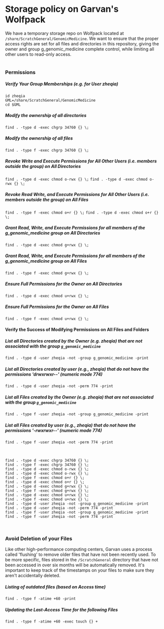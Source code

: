 # Storage policy on Garvan's Wolfpack

We have a temporary storage repo on Wolfpack located at `/share/ScratchGeneral/GenomicMedicine`. We want to ensure that the proper access rights are set for all files and directories in this repository, giving the owner and group g_genomic_medicine complete control, while limiting all other users to read-only access.
<br><br>

### Permissions

##### Verify Your Group Memberships (e.g. for User zheqia)
```
id zheqia
GML=/share/ScratchGeneral/GenomicMedicine
cd $GML
```

##### Modify the ownership of all directories
`find . -type d -exec chgrp 34760 {} \;`
##### Modify the ownership of all files
`find . -type f -exec chgrp 34760 {} \;`

##### Revoke Write and Execute Permissions for All Other Users (i.e. members outside the group) on All Directories
`find . -type d -exec chmod o-rwx {} \;`
`find . -type d -exec chmod o-rwx {} \;`
##### Revoke Read Write, and Execute Permissions for All Other Users (i.e. members outside the group) on All Files
`find . -type f -exec chmod o+r {} \;`
`find . -type d -exec chmod o+r {} \;`

##### Grant Read, Write, and Execute Permissions for all members of the g_genomic_medicine group on All Directories
`find . -type d -exec chmod g+rwx {} \;`
##### Grant Read, Write, and Execute Permissions for all members of the g_genomic_medicine group on All Files
`find . -type f -exec chmod g+rwx {} \;`

##### Ensure Full Permissions for the Owner on All Directories
`find . -type d -exec chmod u+rwx {} \;`
##### Ensure Full Permissions for the Owner on All Files
`find . -type f -exec chmod u+rwx {} \;`

#### Verify the Success of Modifying Permissions on All Files and Folders

##### List all Directories created by the Owner (e.g. zheqia) that are not associated with the group `g_genomic_medicine`
`find . -type d -user zheqia -not -group g_genomic_medicine -print`
##### List all Directories created by user (e.g., zheqia) that do not have the permissions 'drwxrwxr--' (numeric mode 774) 
`find . -type d -user zheqia -not -perm 774 -print`

##### List all Files created by the Owner (e.g. zheqia) that are not associated with the group `g_genomic_medicine`
`find . -type f -user zheqia -not -group g_genomic_medicine -print`
##### List all Files created by user (e.g., zheqia) that do not have the permissions '-rwxrwxr--' (numeric mode 774) 
`find . -type f -user zheqia -not -perm 774 -print`

<br>

```
find . -type d -exec chgrp 34760 {} \;
find . -type f -exec chgrp 34760 {} \;
find . -type d -exec chmod o-rwx {} \;
find . -type d -exec chmod o-rwx {} \;
find . -type f -exec chmod o+r {} \;
find . -type d -exec chmod o+r {} \;
find . -type d -exec chmod g+rwx {} \;
find . -type f -exec chmod g+rwx {} \;
find . -type d -exec chmod u+rwx {} \;
find . -type f -exec chmod u+rwx {} \;
find . -type d -user zheqia -not -group g_genomic_medicine -print
find . -type d -user zheqia -not -perm 774 -print
find . -type f -user zheqia -not -group g_genomic_medicine -print
find . -type f -user zheqia -not -perm 774 -print
```
<br>


### Avoid Deletion of your Files
Like other high-performance computing centers, Garvan uses a process called 'flushing' to remove older files that have not been recently used. To be more specific, files stored in the `/ScratchGeneral` directory that have not been accessed in over six months will be automatically removed. It's important to keep track of the timestamps on your files to make sure they aren't accidentally deleted.
<br>

##### Listing of outdated files (based on Access time)
`find . -type f -atime +60 -print`
##### Updating the Last-Access Time for the following Files
`find . -type f -atime +60 -exec touch {} +`
 
